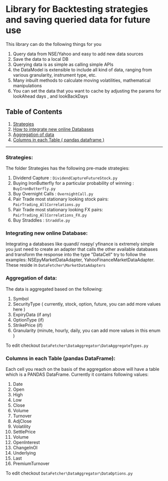 # Library for Backtesting strategies and saving queried data for future use

This library can do the following things for you
1. Query data from NSE/Yahoo and easy to add new data sources
2. Save the data to a local DB
3. Querying data is as simple as calling simple APIs
4. the DataModel is extensible to include all kind of data, ranging from various granularity, instrument type, etc.
5. Many inbuilt methods to calculate moving volatilities, mathematical manipulations
6. You can set the data that you want to cache by adjusting the params for lookAhead days , and lookBackDays

## Table of Contents 
1. [Strategies](#strategies) <br>
2. [How to integrate new online Databases](#integrating-new-online-database)<br>
3. [Aggregation of data](#aggregation-of-data) <br>
4. [Columns in each Table ( pandas dataframe )](#columns-in-each-table-pandas-dataframe) <br>

<hr>

### Strategies:
The folder Strategies has the following pre-made strategies: <br>
1. Dividend Capture : `DividendCaptureFutureStock.py` <br>
2. Buying IronButterfly for a particular probability of winning : `BuyIronButterfly.py` <br>
3. Buy Overnight Calls : `OvernightCall.py` <br>
4. Pair Trade most stationary looking stock pairs: `PairTrading_AllCorrelations.py` <br>
5. Pair Trade most stationary looking FX pairs: `PairTrading_AllCorrelations_FX.py` <br>
6. Buy Straddles : `Straddle.py` <br>

### Integrating new online Database:
Integrating a databases like quandl/ nsepy/ yfinance is extremely simple you just need to create an adapter that  calls the other available databases and transform the response into the type "DataCell"
try to follow the examples: NSEpyMarketDataAdapter, YahooFinanceMarketDataAdapter.
These reside in `DataFetcher\MarketDataAdapters`

### Aggregation of data:
The data is aggregated based on the following:<br>
1. Symbol <br>
2. SecurityType ( currently, stock, option, future, you can add more values here ) <br>
3. ExpiryData (if any)<br>
4. OptionType (if)<br>
5. StrikePrice (if)<br>
6. Granularity (minute, hourly, daily, you can add more values in this enum )<br>

To edit checkout `DataFetcher\DataAggregator\DataAggregateTypes.py`

### Columns in each Table (pandas DataFrame):
Each cell you reach on the basis of the aggregation above will have a table which is a PANDAS DataFrame.
Currently it contains following values: <br>
1. Date<br>
2. Open<br>
3. High<br>
4. Low<br>
5. Close<br>
6. Volume<br>
7. Turnover<br>
8. AdjClose<br>
9. Volatility<br>
10. SettlePrice<br>
11. Volume<br>
12. OpenInterest<br>
13. ChangeInOI<br>
14. Underlying<br>
15. Last<br>
16. PremiumTurnover<br>

To edit checkout `DataFetcher\DataAggregator\DataOptions.py`


